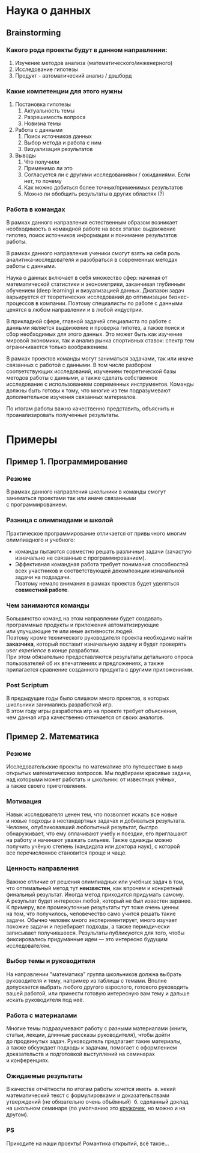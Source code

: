 # Наука о данных
##  Brainstorming
### Какого рода проекты будут в данном направлении:
1. Изучение методов анализа (математического/инженерного)
2. Исследование гипотезы
3. Продукт - автоматический анализ / дэшборд
### Какие компетенции для этого нужны
1. Постановка гипотезы
	1. Актуальность темы
	2. Разрешимость вопроса
	3. Новизна темы
2. Работа с данными
	1. Поиск источников данных
	2. Выбор метода и работа с ним
	3. Визуализация результатов
3. Выводы
	1. Что получили
	2. Применимо ли это
	3. Согласуется ли с другими исследованиями / ожиданиями. Если нет, то почему
	4. Как можно добиться более точных/применимых результатов
	5. Можно ли обобщить результаты в других областях (?)
### Работа в командах
В рамках данного направления естественным образом возникает необходимость в командной работе на всех этапах: выдвижение гипотез, поиск источников информации и понимание результатов работы.


  

В рамках данного направления ученики смогут взять на себя роль аналитика-исследователя и разобраться в современных методах работы с данными.

Наука о данных включает в себя множество сфер: начиная от математической статистики и эконометрики, заканчивая глубинным обучением (deep learning) и визуализацией данных. Диапазон задач варьируется от теоретических исследований до оптимизации бизнес-процессов в компании. Поэтому специалисты по работе с данными ценятся в любом направлении и в любой индустрии. 

В прикладной сфере, главной задачей специалиста по работе с данными является выдвижение и проверка гипотез, а также поиск и сбор необходимых для этого данных. Это может быть как изучение мировой экономики, так и анализ рынка спортивных ставок: спектр тем ограничивается только воображением.

В рамках проектов команды могут заниматься задачами, так или иначе связанных с работой с данными. В том числе разбором соответствующих исследований, изучением теоретической базы методов работы с данными, а также сделать собственное исследование с использованием современных инструментов. Команды должны быть готовы к тому, что многие из тем подразумевают дополнительное изучения связанных материалов. 

По итогам работы важно качественно представить, объяснить и проанализировать полученные результаты.
# Примеры
## Пример 1. Программирование
### Резюме
В рамках данного направления школьники в команды смогут заниматься проектами так или иначе связанными с программированием.
### Разница с олимпиадами и школой
Практическое программирование отличается от привычного многим олимпиадного и учебного:  
- команды пытаются совместно решать различные задачи (зачастую изначально не связанные с программированием).  
- Эффективная командная работа требует понимания способностей всех участников и соответствующей декомпозиции изначальной задачи на подзадачи.  
Поэтому немало внимания в рамках проектов будет уделяться **совместной работе**.
### Чем занимаются команды
Большинство команд на этом направлении будет создавать программные продукты и приложения автоматизирующие или улучшающие те или иные активности людей.  
Поэтому кроме технического руководителя проекта необходимо найти **заказчика**, который поставит изначальную задачу и будет проверять *user experience* в конце разработки.  
При этом обязательно предоставляются результаты детального опроса пользователей об их впечатлениях и предложениях, а также прилагается сравнение созданного продукта с другими приложениями.
### Post Scriptum
В предыдущие годы было слишком много проектов, в которых школьники занимались разработкой игр.  
В этом году игры разработка игр на проекте требует объяснения, чем данная игра качественно отличается от своих аналогов.
## Пример 2. Математика
### Резюме
Исследовательские проекты по математике это путешествие в мир открытых математических вопросов. Мы подбираем красивые задачи, над которыми может работать и школьник: от известных учёных, а также своего приготовления.
### Мотивация
Навык исследователя ценен тем, что позволяет искать все новые и новые подходы в нестандартных задачах и добиваться результата. Человек, опубликовавший любопытный результат, быстро обнаруживает, что ему оплачивают учебу и поездки, его приглашают на работу и начинают уважать сильнее. Также однажды можно получить учёную степень (кандидата или доктора наук), с которой все перечисленное становится проще и чаще.
### Ценность направления
Важное отличие от решения олимпиадных или учебных задач в том, что оптимальный метод тут **неизвестен**, как впрочем и конкретный финальный результат. Иногда метод приходится придумать самому. А результат будет интересен любой, который не был известен заранее. 
К примеру, все промежуточные результаты тут тоже очень ценны: на том, что получилось, человечество само учится решать такие задачи. Обычно человек много экспериментирует, много изучает похожие задачи и перебирает подходы, а также периодически записывает получившееся. 
Результаты публикуются для того, чтобы фиксировались придуманные идеи — это интересно будущим исследователям.
### Выбор темы и руководителя
На направлении "математика" группа школьников должна выбрать руководителя и тему, например из таблицы с темами. Вполне допускается выбрать любого другого взрослого, готового руководить вашей работой, или принести готовую интересную вам тему и дальше искать руководителя под неё.
### Работа с материалами
Многие темы подразумевают работу с разными материалами (книги, статьи, лекции, длинные рассказы руководителя), чтобы дойти до продвинутых задач. Руководитель предлагает такие материалы, а также обсуждает подходы к задачам, помогает с оформлением доказательств и подготовкой выступлений на семинарах и конференциях.
### Ожидаемые результаты
В качестве отчётности по итогам работы хочется иметь 
	а. некий математический текст с формулировками и доказательствами утверждений (не обязательно очень объёмный) 
	б. сделанный доклад на школьном семинаре (по умолчанию это [кружочек](https://server.179.ru/wiki/?page=v2025b2/kruzhochek), но можно и на другом).

### PS
Приходите на наши проекты! Романтика открытий, всё такое…